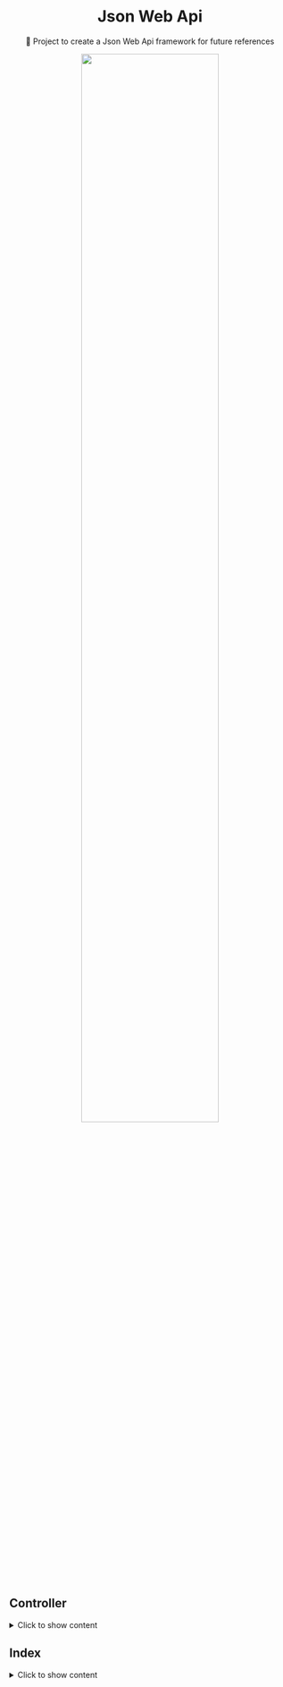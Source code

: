 <H1 align="center">Json Web Api</H1>
<p align="center">🚀 Project to create a Json Web Api framework for future references</p>



<div align="center">
<img src="https://github.com/lucasmargui/ASP_JSON_WEB_API/assets/157809964/a615c14f-4526-4c88-8df5-d2c36601efb4" style="width:70%">
</div>

## Controller

<details>
   <summary>Click to show content</summary>
  
### ClienteController

```
Controller/ClienteController.cs
```

Responsible for returning the data requested through the Json request

```
Customer[] customers = new Customer[]
{
new Cliente() { ID = 1, Name = "Guinther", EMail = "guintherpauli@gmail.com" },
new Cliente() { ID = 2, Name = "Rudolfo", EMail = "rudolfo@teste.com" },
new Cliente() { ID = 3, Name = "Wesley", EMail = "Wesley@teste.com" }
};

  public IEnumerable<Customer> getCustomers()
         {
             return customers;
         }
```

</details>




## Index

<details>
   <summary>Click to show content</summary>

### Customer List
```
ListingCustomers.html
```

Path referring to ControllerCliente.cs where the data request will be made
```
var uri = 'api/Client';
```


When the document is loaded, it will trigger the getJSON function, where it will receive the data in data and loop through each data adding it to the table
```
$(document).ready(function () {
	$.getJSON(uri)
		.done(function (data) {
		$.each(data, function (key, item) {
		$('<li>', { text: formatar(item) }).appendTo($('#clientes'));
		});
	});
});

```


</details>


